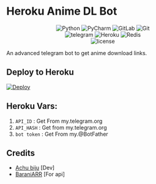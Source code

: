 # Heroku Anime DL Bot

<div align="center">
<img alt="Python" src="https://img.shields.io/badge/python-%2314354C.svg?&style=for-the-badge&logo=python&logoColor=white"/>
<img alt="PyCharm" src="https://img.shields.io/badge/PyCharm-000000.svg?&style=for-the-badge&logo=PyCharm&logoColor=white"/>
<img alt="GitLab" src="https://img.shields.io/badge/gitlab-%23181717.svg?&style=for-the-badge&logo=gitlab&logoColor=white"/>
<img alt="Git" src="https://img.shields.io/badge/git-%23F05033.svg?&style=for-the-badge&logo=git&logoColor=white"/>
</div>

<div align="center">
<img alt="telegram" src="https://img.shields.io/badge/Telegram-2CA5E0?style=for-the-badge&logo=telegram&logoColor=white" />
<img alt="Heroku" src="https://img.shields.io/badge/heroku-%23430098.svg?&style=for-the-badge&logo=heroku&logoColor=white"/>
<img alt="Redis" src="https://img.shields.io/badge/redis-%23DD0031.svg?&style=for-the-badge&logo=redis&logoColor=white"/>
</div>

<div align="center">
<img alt="license" src="https://img.shields.io/badge/License-MIT-yellow.svg"/>
</div>

An advanced telegram bot to get anime download links.


## Deploy to Heroku

[![Deploy](https://www.herokucdn.com/deploy/button.svg)](https://heroku.com/deploy?template=https://github.com/Achu2234/HerokuAnimeDLBot)

## Heroku Vars:

1. `API_ID` : Get From my.telegram.org
2. `API_HASH` : Get from my.telegram.org
3. `bot token` : Get From my.@BotFather

## Credits

- [Achu biju](https://t.me/Yeageristbotsdev) [Dev]
- [BaraniARR](https://github.com/kakashihatake07-svg) [For api]


